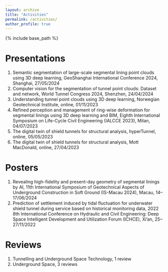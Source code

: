 ```yaml
---
layout: archive
title: "Activities"
permalink: /activities/
author_profile: true
---
```


{% include base_path %}

Presentations
======
1.	Semantic segmentation of large-scale segmental lining point clouds using 3D deep learning, GeoShanghai International Conference 2024, Shanghai, 27/05/2024
2.	Computer vision for the segmentation of tunnel point clouds: Dataset and network, World Tunnel Congress 2024, Shenzhen, 24/04/2024
3.	Understanding tunnel point clouds using 3D deep learning, Norwegian Geotechnical Institute, online, 01/11/2023
4.	Refined perception and management of ring-wise deformation for segmental linings using 3D deep learning and BIM, Eighth International Symposium on Life-Cycle Civil Engineering (IALCCE 2023), Milan, 04/07/2023
5.	The digital twin of shield tunnels for structural analysis, hyperTunnel, online, 05/05/2023
6.	The digital twin of shield tunnels for structural analysis, Mott MacDonald, online, 27/04/2023

Posters
======
1.	Revealing high-fidelity and present-day geometry of segmental linings by AI, 11th International Symposium of Geotechnical Aspects of Underground Construction in Soft Ground (IS-Macau 2024), Macau, 14–17/06/2024
2.	Prediction of settlement induced by tidal fluctuation for underwater shield tunnel during service based on historical monitoring data, 2022 8th International Conference on Hydraulic and Civil Engineering: Deep Space Intelligent Development and Utilization Forum (ICHCE), Xi’an, 25–27/11/2022

Reviews
======
1.	Tunnelling and Underground Space Technology, 1 review
2.	Underground Space, 3 reviews